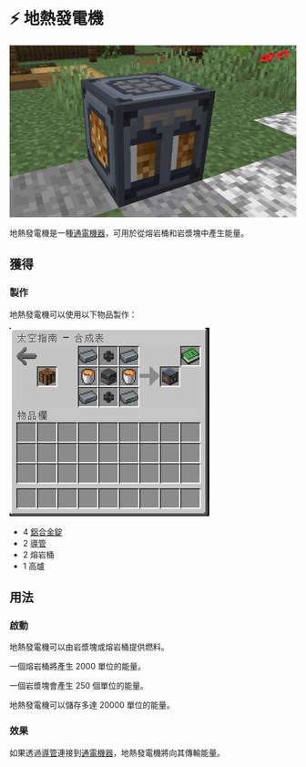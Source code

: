 # ⚡ 地熱發電機

![](<../.gitbook/assets/image (213) (1) (1).png>)

地熱發電機是一種[通電機器](../space/energy-systems.md)，可用於從熔岩桶和岩漿塊中產生能量。

## 獲得

### 製作

地熱發電機可以使用以下物品製作：

![](<../.gitbook/assets/image (224) (1) (1) (1) (1).png>)

* 4 [鋁合金錠](Aluminium-Alloy-Ingot.md)
* 2 [導管](Conduit.md)
* 2 熔岩桶
* 1 高爐

## 用法

### 啟動

地熱發電機可以由岩漿塊或熔岩桶提供燃料。

一個熔岩桶將產生 2000 單位的能量。

一個岩漿塊會產生 250 個單位的能量。

地熱發電機可以儲存多達 20000 單位的能量。

### 效果

如果透過[導管](Conduit.md)連接到[通電機器](../space/energy-systems.md)，地熱發電機將向其傳輸能量。
